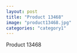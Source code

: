 ```yaml
---
layout: post
title: "Product 13468"
image: "product13468.jpg"
categories: "category1"
---
```

Product 13468
